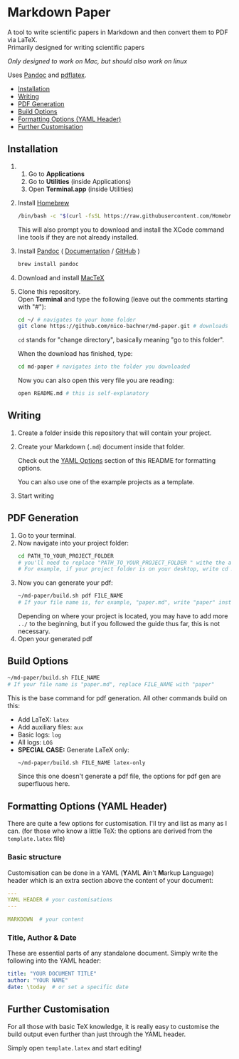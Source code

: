 # Markdown Paper

A tool to write scientific papers in Markdown and then convert them to PDF via LaTeX. \
Primarily designed for writing scientific papers

*Only designed to work on Mac, but should also work on linux*

Uses [Pandoc](https://pandoc.org) and [pdflatex](https://www.latex-project.org).

- [Installation](#Installation)
- [Writing](#Writing)
- [PDF Generation](#PDF-Generation)
- [Build Options](#Build-Options)
- [Formatting Options (YAML Header)](#Formatting-Options-(YAML-Header))
- [Further Customisation](#Further-Customisation)

## Installation
1.  
    1. Go to **Applications**
    2. Go to **Utilities** (inside Applications)
    3. Open **Terminal.app** (inside Utilities)
2.  
    Install [Homebrew](https://brew.sh)
    ``` sh
    /bin/bash -c "$(curl -fsSL https://raw.githubusercontent.com/Homebrew/install/master/install.sh)"
    ```
    This will also prompt you to download and install the XCode command line tools if they are not already installed.
4.  
    Install [Pandoc](https://pandoc.org) 
    (
    [Documentation](https://github.com/jgm/pandoc) / 
    [GitHub](https://pandoc.org/MANUAL.html)
    )
    ``` sh
    brew install pandoc
    ```
5. 
    Download and install [MacTeX](https://tug.org/mactex/mactex-download.html)
6. 
    Clone this repository. \
    Open **Terminal** and type the following (leave out the comments starting with "#"):
    ``` sh
    cd ~/ # navigates to your home folder
    git clone https://github.com/nico-bachner/md-paper.git # downloads this repository
    ```
    `cd` stands for "change directory", basically meaning "go to this folder".

    When the download has finished, type:
    ``` sh
    cd md-paper # navigates into the folder you downloaded
    ```
    Now you can also open this very file you are reading:
    ``` sh
    open README.md # this is self-explanatory
    ```

## Writing 
1.  
    Create a folder inside this repository that will contain your project.
2.  
    Create your Markdown (`.md`) document inside that folder.
    
    Check out the [YAML Options](#YAML-Options) section of this README for formatting options.
    
    You can also use one of the example projects as a template.
3.  
    Start writing

## PDF Generation
1. 
    Go to your terminal.
2.  
    Now navigate into your project folder:
    ``` sh
    cd PATH_TO_YOUR_PROJECT_FOLDER 
    # you'll need to replace "PATH_TO_YOUR_PROJECT_FOLDER " withe the actual path to your folder
    # For example, if your project folder is on your desktop, write cd Desktop/YOUR_FOLDER
    ```
3.  
    Now you can generate your pdf:
    ``` sh
    ~/md-paper/build.sh pdf FILE_NAME 
    # If your file name is, for example, "paper.md", write "paper" instead of FILE_NAME
    ```
    Depending on where your project is located, you may have to add more `../` to the beginning, but if you followed the guide thus far, this is not necessary.
4.  
    Open your generated pdf

## Build Options
``` sh
~/md-paper/build.sh FILE_NAME
# If your file name is "paper.md", replace FILE_NAME with "paper"
```
This is the base command for pdf generation. All other commands build on this:
- Add LaTeX: `latex`
- Add auxiliary files: `aux`
- Basic logs: `log`
- All logs: `LOG`
-   **SPECIAL CASE:**
    Generate LaTeX only:
    ``` sh
    ~/md-paper/build.sh FILE_NAME latex-only
    ```
    Since this one doesn't generate a pdf file, the options for pdf gen are superfluous here.


## Formatting Options (YAML Header)
There are quite a few options for customisation. I'll try and list as many as I can. (for those who know a little TeX: the options are derived from the `template.latex` file)

### Basic structure
Customisation can be done in a YAML (**Y**AML **A**in't **M**arkup **L**anguage) header which is an extra section above the content of your document:
``` YAML
---
YAML HEADER # your customisations
---

MARKDOWN  # your content
```

### Title, Author & Date
These are essential parts of any standalone document. Simply write the following into the YAML header:
``` YAML
title: "YOUR DOCUMENT TITLE"
author: "YOUR NAME"
date: \today  # or set a specific date
```

## Further Customisation
For all those with basic TeX knowledge, it is really easy to customise the build output even further than just through the YAML header.

Simply open `template.latex` and start editing!
